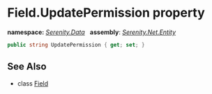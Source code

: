 # Field.UpdatePermission property
**namespace:** *[Serenity.Data](../../README.md#serenity.data-namespace)*   **assembly**: *[Serenity.Net.Entity](../../README.md)*

```csharp
public string UpdatePermission { get; set; }
```

## See Also

* class [Field](../Field.md)